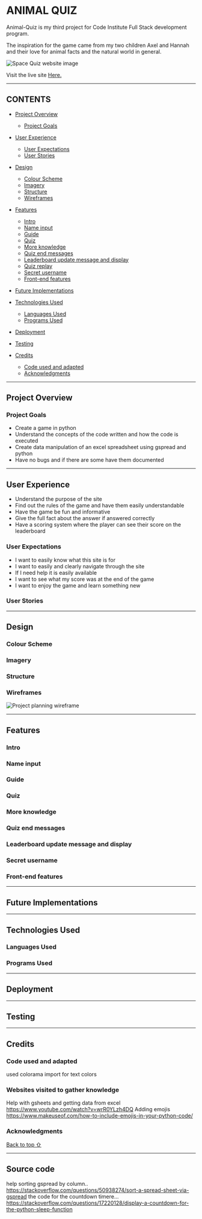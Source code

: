 # ANIMAL QUIZ

Animal-Quiz is my third project for Code Institute Full Stack development program. 

The inspiration for the game came from my two children Axel and Hannah and their love for animal facts and the natural world in general. 


![Space Quiz website image](assets/readme_images/webpage_img.png)

Visit the live site [Here.](https://animalgame-470e463a9700.herokuapp.com/ "Link to Budget Calculator")

---

## CONTENTS

* [Project Overview](#project-overview)
  * [Project Goals](#project-goals)

* [User Experience](#user-experience)
  * [User Expectations](#user-expectations)
  * [User Stories](#user-stories)

* [Design](#design)
  * [Colour Scheme](#colour-scheme)
  * [Imagery](#imagery)
  * [Structure](#structure)
  * [Wireframes](#wireframes)

* [Features](#features)
  * [Intro](#intro)
  * [Name input](#name-input)
  * [Guide](#guide)
  * [Quiz](#quiz)
  * [More knowledge](#more-knowledge)
  * [Quiz end messages](#quiz-end-messages)
  * [Leaderboard update message and display](#leaderboard-update-message-and-display)
  * [Quiz replay](#quiz-replay)
  * [Secret username](#secret-username)
  * [Front-end features](#front-end-features)

* [Future Implementations](#future-implementations)

* [Technologies Used](#technologies-used)
  * [Languages Used](#languages-used)
  * [Programs Used](#programs-used)

* [Deployment](#deployment)

* [Testing](#testing)

* [Credits](#credits)
  * [Code used and adapted](#code-used-and-adapted)
  * [Acknowledgments](#acknowledgments)

---

## **Project Overview**



### **Project Goals**
- Create a game in python
- Understand the concepts of the code written and how the code is executed
- Create data manipulation of an excel spreadsheet using gspread and python
- Have no bugs and if there are some have them documented

---

## **User Experience**
- Understand the purpose of the site
- Find out the rules of the game and have them easily understandable
- Have the game be fun and informative
- Give the full fact about the answer if answered correctly
- Have a scoring system where the player can see their score on the leaderboard 

### **User Expectations**
- I want to easily know what this site is for
- I want to easily and clearly navigate through the site
- If I need help it is easily available
- I want to see what my score was at the end of the game
- I want to enjoy the game and learn something new

### **User Stories**


---

## **Design**

### **Colour Scheme**



### **Imagery**





### **Structure**




 
### **Wireframes**



![Project planning wireframe](assets/readme_images/p3_planning_and_UX.png)




---

## **Features**

### **Intro**

### **Name input**


### **Guide**


### **Quiz**


### **More knowledge**




### **Quiz end messages** 


### **Leaderboard update message and display**




### **Secret username**



### **Front-end features**


---

## **Future Implementations**


---

## **Technologies Used**

### **Languages Used**



### **Programs Used**



---

## **Deployment**


---

## **Testing**


---

## **Credits**

### **Code used and adapted**

used colorama import for text colors

### **Websites visited to gather knowledge**

Help with gsheets and getting data from excel https://www.youtube.com/watch?v=wrR0YLzh4DQ
Adding emojis https://www.makeuseof.com/how-to-include-emojis-in-your-python-code/


###  **Acknowledgments**


[Back to top ⇧](#space-quiz)

***


## Source code 

help sorting gspread by column.. https://stackoverflow.com/questions/50938274/sort-a-spread-sheet-via-gspread
the code for the countdown timere... https://stackoverflow.com/questions/17220128/display-a-countdown-for-the-python-sleep-function
